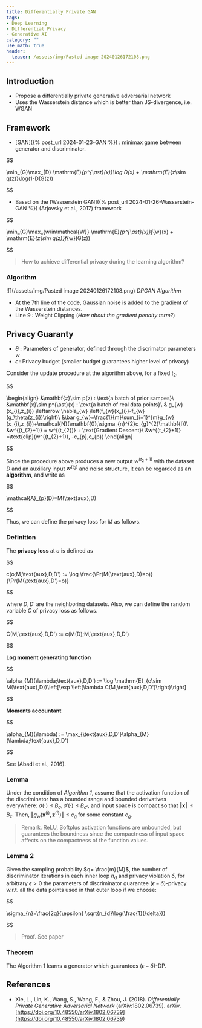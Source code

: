 ```yaml
---
title: Differentially Private GAN
tags: 
- Deep Learning
- Differential Privacy
- Generative AI
category: ""
use_math: true
header: 
  teaser: /assets/img/Pasted image 20240126172108.png
---
```


## Introduction

- Propose a differentially private generative adversarial network
- Uses the Wasserstein distance which is better than JS-divergence, i.e. WGAN

## Framework
- [GAN]({% post_url 2024-01-23-GAN %}) : minimax game between generator and discriminator.

$$

\min_{G}\max_{D} \mathrm{E}_{p^{\ast}(x)}\log D(x) + \mathrm{E}_{z\sim q(z)}\log(1-D(G(z))


$$

- Based on the [Wasserstein GAN]({% post_url 2024-01-26-Wasserstein-GAN %}) (Arjovsky et al., 2017) framework

$$

\min_{G}\max_{w\in\mathcal{W}} \mathrm{E}_{p^{\ast}(x)}f_{w}(x) + \mathrm{E}_{z\sim q(z)}f_{w}(G(z))


$$

> How to achieve differential privacy during the learning algorithm?

### Algorithm

![](/assets/img/Pasted image 20240126172108.png)
*DPGAN Algorithm*

- At the 7th line of the code, Gaussian noise is added to the gradient of the Wasserstein distances.
- Line 9 : Weight Clipping (*How about the gradient penalty term?*)

## Privacy Guaranty

- $\theta$ : Parameters of generator, defined through the discrimator parameters $w$
- $\epsilon$ : Privacy budget (smaller budget guarantees higher level of privacy)

Consider the update procedure at the algorithm above, for a fixed $t_{2}$.


$$

\begin{align}
&\mathbf{z}\sim p(z) : \text{a batch of prior sampes}\\
&\mathbf{x}\sim p^{\ast}(x) : \text{a batch of real data points}\\
& g_{w}(x_{i},z_{i}) \leftarrow \nabla_{w} \left(f_{w}(x_{i})-f_{w}(g_\theta(z_{i})\right)\\
&\bar g_{w}=\frac{1}{m}\sum_{i=1}^{m}g_{w}(x_{i},z_{i})+\mathcal{N}(\mathbf{0},\sigma_{n}^{2}c_{g}^{2}\mathbf{I})\\
&w^{(t_{2}+1)} = w^{(t_{2})} + \text{Gradient Descent}\\
&w^{(t_{2}+1)} =\text{clip}(w^{(t_{2}+1)}, -c_{p},c_{p})
\end{align}


$$

Since the procedure above produces a new output $w^{(t_{2}+1)}$ with the dataset $D$ and an auxiliary input $w^{(t_{2})}$ and noise structure, it can be regarded as an **algorithm**, and write as 

$$

\mathcal{A}_{p}(D)=M(\text{aux},D)


$$

Thus, we can define the privacy loss for $M$ as follows.

### Definition
The **privacy loss** at $o$ is defined as

$$

c(o;M,\text{aux},D,D') := \log \frac{\Pr(M(\text{aux},D)=o)}{\Pr(M(\text{aux},D')=o)}


$$

where $D,D'$ are the neighboring datasets. Also, we can define the random variable $C$ of privacy loss as follows.

$$

C(M,\text{aux},D,D') := c(M(D);M,\text{aux},D,D')


$$

**Log moment generating function**

$$

\alpha_{M}(\lambda;\text{aux},D,D') := \log \mathrm{E}_{o\sim M(\text{aux},D)}\left[\exp \left(\lambda C(M,\text{aux},D,D')\right)\right]


$$

**Moments accountant**

$$

\alpha_{M}(\lambda) := \max_{\text{aux},D,D'}\alpha_{M}(\lambda;\text{aux},D,D')


$$

See (Abadi et al., 2016).

### Lemma

Under the condition of *Algorithm 1*, assume that the activation function of the discriminator has a bounded range and bounded derivatives everywhere: $\sigma(\cdot)\le B_{\sigma}, \sigma'(\cdot)\le B_{\sigma'}$, and input space is compact so that $\Vert \mathbf{x}\Vert\leq B_{x}$. Then, $\left\Vert g_{w}(\mathbf{x}^{(i)},\mathbf{z}^{(i)})\right\Vert \le c_{g}$ for some constant $c_{g}$.

> Remark. ReLU, Softplus activation functions are unbounded, but guarantees the boundness since the compactness of input space affects on the compactness of the function values.

### Lemma 2

Given the sampling probability $q= \frac{m}{M}$, the number of discriminator iterations in each inner loop $n_{d}$ and privacy violation $\delta$, for arbitrary $\epsilon>0$ the parameters of discriminator guarantee $(\epsilon-\delta)$-privacy w.r.t. all the data points used in that outer loop if we choose:

$$

\sigma_{n}=\frac{2q}{\epsilon} \sqrt{n_{d}\log(\frac{1}{\delta})}


$$

> Proof. See paper

### Theorem

The Algorithm 1 learns a generator which guarantees $(\epsilon-\delta)$-DP.

## References

- Xie, L., Lin, K., Wang, S., Wang, F., & Zhou, J. (2018). _Differentially Private Generative Adversarial Network_ (arXiv:1802.06739). arXiv. [https://doi.org/10.48550/arXiv.1802.06739](https://doi.org/10.48550/arXiv.1802.06739)